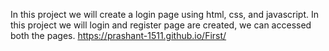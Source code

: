 In this project we will create a login page using html, css, and javascript.
In this project we will login and register page are created, we can accessed both the pages.
https://prashant-1511.github.io/First/
